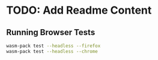 # TODO: Add Readme Content

## Running Browser Tests

```bash
wasm-pack test --headless --firefox
wasm-pack test --headless --chrome
```
